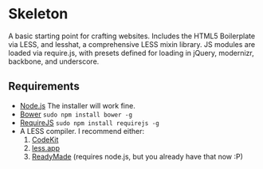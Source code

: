 # Skeleton

A basic starting point for crafting websites. Includes the HTML5 Boilerplate via LESS, and lesshat, a comprehensive LESS mixin library. JS modules are loaded via require.js, with presets defined for loading in jQuery, modernizr, backbone, and underscore.

## Requirements

* [Node.js](http://nodejs.org/) The installer will work fine.
* [Bower](https://github.com/twitter/bower) `sudo npm install bower -g`
* [RequireJS](http://requirejs.org/) `sudo npm install requirejs -g`
* A LESS compiler. I recommend either: 
  1. [CodeKit](http://incident57.com/codekit/)
  2. [less.app](http://incident57.com/less/)
  3. [ReadyMade](http://fulmicoton.com/readymade/) (requires node.js, but you already have that now :P)